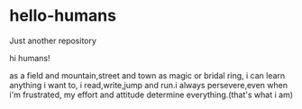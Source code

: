 # hello-humans
Just another repository

hi humans!

as a field and mountain,street and town as magic or bridal ring, i can learn anything i want to, i read,write,jump and run.i always persevere,even when i'm frustrated, my effort and attitude determine everything.(that's what i am)
